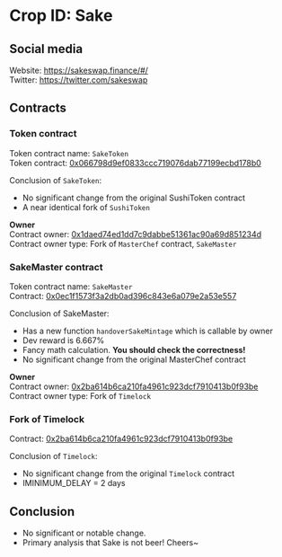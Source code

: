 # Crop ID: Sake 

## Social media
Website: https://sakeswap.finance/#/  
Twitter: https://twitter.com/sakeswap 

## Contracts

### Token contract
Token contract name: `SakeToken`  
Token contract: [0x066798d9ef0833ccc719076dab77199ecbd178b0](https://etherscan.io/address/0x066798d9ef0833ccc719076dab77199ecbd178b0#code) 

Conclusion of `SakeToken`: 
- No significant change from the original SushiToken contract
- A near identical fork of `SushiToken`

__Owner__  
Contract owner: [0x1daed74ed1dd7c9dabbe51361ac90a69d851234d](https://etherscan.io/address/0x1daed74ed1dd7c9dabbe51361ac90a69d851234d#code)  
Contract owner type: Fork of `MasterChef` contract, `SakeMaster`

### SakeMaster contract
Token contract name: `SakeMaster`  
Contract: [0x0ec1f1573f3a2db0ad396c843e6a079e2a53e557 ](https://etherscan.io/address/0x0ec1f1573f3a2db0ad396c843e6a079e2a53e557#code)  

Conclusion of SakeMaster: 
- Has a new function `handoverSakeMintage` which is callable by owner
- Dev reward is 6.667%
- Fancy math calculation. __You should check the correctness!__
- No significant change from the original MasterChef contract

__Owner__  
Contract owner: [0x2ba614b6ca210fa4961c923dcf7910413b0f93be ](https://etherscan.io/address/0x2ba614b6ca210fa4961c923dcf7910413b0f93be)  
Contract owner type: Fork of `Timelock` 

### Fork of Timelock
Contract: [0x2ba614b6ca210fa4961c923dcf7910413b0f93be ](https://etherscan.io/address/0x2ba614b6ca210fa4961c923dcf7910413b0f93be)

Conclusion of `Timelock`: 
- No significant change from the original `Timelock` contract
- IMINIMUM_DELAY = 2 days

## Conclusion
- No significant or notable change. 
- Primary analysis that Sake is not beer! Cheers~